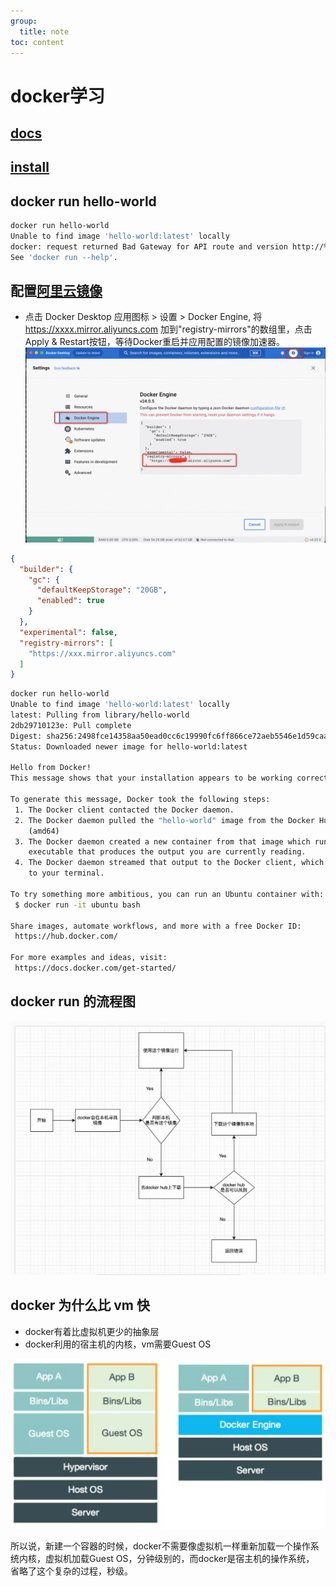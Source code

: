 ```yaml
---
group:
  title: note
toc: content
---
```


# docker学习

## [docs](https://docs.docker.com/)

<!-- - [docker-machine](https://github.com/docker/machine/releases)
```bash
 curl -L https://github.com/docker/machine/releases/download/v0.16.2/docker-machine-`uname -s`-`uname -m` >/usr/local/bin/docker-machine && \
  chmod +x /usr/local/bin/docker-machine
``` -->

## [install](https://docs.docker.com/engine/install/)

## docker run hello-world

```bash
docker run hello-world
Unable to find image 'hello-world:latest' locally
docker: request returned Bad Gateway for API route and version http://%2FUsers%2Fshihuali%2F.docker%2Frun%2Fdocker.sock/v1.43/images/create?fromImage=hello-world&tag=latest, check if the server supports the requested API version.
See 'docker run --help'.
```

## 配置[阿里云镜像](https://cr.console.aliyun.com/cn-chengdu/instances/mirrors)

- 点击 Docker Desktop 应用图标 > 设置 > Docker Engine, 将 https://xxxx.mirror.aliyuncs.com 加到"registry-mirrors"的数组里，点击 Apply & Restart按钮，等待Docker重启并应用配置的镜像加速器。
![image](../../public/images/10.png)

```json
{
  "builder": {
    "gc": {
      "defaultKeepStorage": "20GB",
      "enabled": true
    }
  },
  "experimental": false,
  "registry-mirrors": [
    "https://xxx.mirror.aliyuncs.com"
  ]
}
```


```bash
docker run hello-world
Unable to find image 'hello-world:latest' locally
latest: Pulling from library/hello-world
2db29710123e: Pull complete 
Digest: sha256:2498fce14358aa50ead0cc6c19990fc6ff866ce72aeb5546e1d59caac3d0d60f
Status: Downloaded newer image for hello-world:latest

Hello from Docker!
This message shows that your installation appears to be working correctly.

To generate this message, Docker took the following steps:
 1. The Docker client contacted the Docker daemon.
 2. The Docker daemon pulled the "hello-world" image from the Docker Hub.
    (amd64)
 3. The Docker daemon created a new container from that image which runs the
    executable that produces the output you are currently reading.
 4. The Docker daemon streamed that output to the Docker client, which sent it
    to your terminal.

To try something more ambitious, you can run an Ubuntu container with:
 $ docker run -it ubuntu bash

Share images, automate workflows, and more with a free Docker ID:
 https://hub.docker.com/

For more examples and ideas, visit:
 https://docs.docker.com/get-started/
```
## docker run 的流程图
![images](../../public//images/11.png)

## docker 为什么比 vm 快
- docker有着比虚拟机更少的抽象层
- docker利用的宿主机的内核，vm需要Guest OS

![images](../../public//images/12.png)

所以说，新建一个容器的时候，docker不需要像虚拟机一样重新加载一个操作系统内核，虚拟机加载Guest OS，分钟级别的，而docker是宿主机的操作系统，
省略了这个复杂的过程，秒级。




